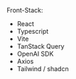 Front-Stack:

- React
- Typescript
- Vite
- TanStack Query
- OpenAI SDK
- Axios
- Tailwind / shadcn
